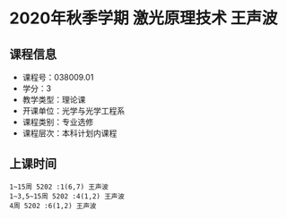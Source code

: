 # 2020年秋季学期 激光原理技术 王声波






## 课程信息

- 课程号：038009.01
- 学分：3
- 教学类型：理论课
- 开课单位：光学与光学工程系
- 课程类别：专业选修
- 课程层次：本科计划内课程

## 上课时间

```
1~15周 5202 :1(6,7) 王声波
1~3,5~15周 5202 :4(1,2) 王声波
4周 5202 :6(1,2) 王声波
```

